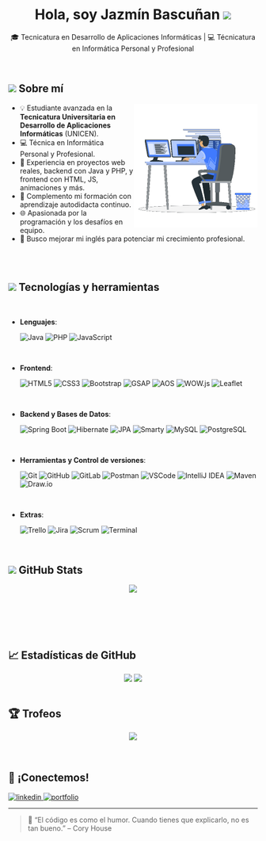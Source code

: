 <h1 align="center"><b>Hola, soy Jazmín Bascuñan </b><img src="https://media.giphy.com/media/hvRJCLFzcasrR4ia7z/giphy.gif" width="35"></h1>

<p align="center">🎓 Tecnicatura en Desarrollo de Aplicaciones Informáticas | 💻 Técnicatura en Informática Personal y Profesional</p>

<br>

## <picture><img src="https://media.giphy.com/media/jRf5fsn8G6YaogAWxn/giphy.gif" width="40"></picture> **Sobre mí**

<picture><img align="right" src="https://github.com/0xAbdulKhalid/0xAbdulKhalid/raw/main/assets/mdImages/Right_Side.gif" width = 250px></picture>

- 💡 Estudiante avanzada en la **Tecnicatura Universitaria en Desarrollo de Aplicaciones Informáticas** (UNICEN).
- 💻 Técnica en Informática Personal y Profesional.
- 🚀 Experiencia en proyectos web reales, backend con Java y PHP, y frontend con HTML, JS, animaciones y más.
- 🌱 Complemento mi formación con aprendizaje autodidacta continuo.
- 🌐 Apasionada por la programación y los desafíos en equipo.
- 🎯 Busco mejorar mi inglés para potenciar mi crecimiento profesional.

<br><br>

## <img src="https://media2.giphy.com/media/QssGEmpkyEOhBCb7e1/giphy.gif" width ="25"><b> Tecnologías y herramientas</b>
<br>

<p align="center">

- **Lenguajes**:

  ![Java](https://img.shields.io/badge/Java-ED8B00?style=for-the-badge&logo=java&logoColor=white)
  ![PHP](https://img.shields.io/badge/PHP-777BB4?style=for-the-badge&logo=php&logoColor=white)
  ![JavaScript](https://img.shields.io/badge/JavaScript-F7DF1E?style=for-the-badge&logo=javascript&logoColor=black)

<br>

- **Frontend**:

  ![HTML5](https://img.shields.io/badge/HTML5-E34F26?style=for-the-badge&logo=html5&logoColor=white)
  ![CSS3](https://img.shields.io/badge/CSS3-1572B6?style=for-the-badge&logo=css3&logoColor=white)
  ![Bootstrap](https://img.shields.io/badge/Bootstrap-563D7C?style=for-the-badge&logo=bootstrap&logoColor=white)
  ![GSAP](https://img.shields.io/badge/GSAP-88CE02?style=for-the-badge&logo=greensock&logoColor=black)
  ![AOS](https://img.shields.io/badge/AOS-000000?style=for-the-badge&logoColor=white)
  ![WOW.js](https://img.shields.io/badge/WOW.js-7D4698?style=for-the-badge&logoColor=white)
  ![Leaflet](https://img.shields.io/badge/Leaflet-199900?style=for-the-badge&logo=leaflet&logoColor=white)

<br>

- **Backend y Bases de Datos**:

  ![Spring Boot](https://img.shields.io/badge/Spring_Boot-6DB33F?style=for-the-badge&logo=spring-boot&logoColor=white)
  ![Hibernate](https://img.shields.io/badge/Hibernate-59666C?style=for-the-badge&logo=hibernate&logoColor=white)
  ![JPA](https://img.shields.io/badge/JPA-007396?style=for-the-badge&logo=java&logoColor=white)
  ![Smarty](https://img.shields.io/badge/Smarty-FBB040?style=for-the-badge&logoColor=white)
  ![MySQL](https://img.shields.io/badge/MySQL-00758F?style=for-the-badge&logo=mysql&logoColor=white)
  ![PostgreSQL](https://img.shields.io/badge/PostgreSQL-336791?style=for-the-badge&logo=postgresql&logoColor=white)


<br>

- **Herramientas y Control de versiones**:

  ![Git](https://img.shields.io/badge/Git-F05032?style=for-the-badge&logo=git&logoColor=white)
  ![GitHub](https://img.shields.io/badge/GitHub-181717?style=for-the-badge&logo=github&logoColor=white)
  ![GitLab](https://img.shields.io/badge/GitLab-FC6D26?style=for-the-badge&logo=gitlab&logoColor=white)
  ![Postman](https://img.shields.io/badge/Postman-FF6C37?style=for-the-badge&logo=postman&logoColor=white)
  ![VSCode](https://img.shields.io/badge/VSCode-007ACC?style=for-the-badge&logo=visual-studio-code&logoColor=white)
  ![IntelliJ IDEA](https://img.shields.io/badge/IntelliJIDEA-000000.svg?style=for-the-badge&logo=intellij-idea&logoColor=white)
  ![Maven](https://img.shields.io/badge/Maven-C71A36?style=for-the-badge&logo=apache-maven&logoColor=white)
  ![Draw.io](https://img.shields.io/badge/Draw.io-F08705?style=for-the-badge&logoColor=white)

<br>

- **Extras**:

  ![Trello](https://img.shields.io/badge/Trello-0052CC?style=for-the-badge&logo=trello&logoColor=white)
  ![Jira](https://img.shields.io/badge/Jira-0052CC?style=for-the-badge&logo=jira&logoColor=white)
  ![Scrum](https://img.shields.io/badge/Scrum-6DB33F?style=for-the-badge&logoColor=white)
  ![Terminal](https://img.shields.io/badge/Terminal-000000?style=for-the-badge&logo=gnu-bash&logoColor=white)

</p>

<br>

## <img src="https://media.giphy.com/media/iY8CRBdQXODJSCERIr/giphy.gif" width="35"><b> GitHub Stats </b>

<div align="center">

<a href="https://github.com/jazbascunan01">
  <img src="https://github-readme-stats.vercel.app/api/top-langs?username=jazbascunan01&show_icons=true&locale=es&layout=compact&line_height=20&title_color=FFA07A&text_color=FFEBCD&bg_color=0,000000,1a1a1a" width="375"/>
</a>

</div>

<br><br>

<br>

## 📈 Estadísticas de GitHub

<div align="center">

<img src="https://github-readme-stats.vercel.app/api?username=jazbascunan01&show_icons=true&theme=tokyonight&include_all_commits=true&count_private=true" height="160"/>
<img src="https://github-readme-stats.vercel.app/api/top-langs/?username=jazbascunan01&layout=compact&theme=tokyonight" height="160"/>

</div>

<br>

## 🏆 Trofeos

<p align="center">
  <img src="https://github-profile-trophy.vercel.app/?username=jazbascunan01&theme=onedark&margin-w=10&row=2&column=3" />
</p>

<br>

## 🤝 ¡Conectemos!

<div align="left">

<a href="https://www.linkedin.com/in/jazmin-bascunan" target="_blank">
<img src="https://img.shields.io/badge/linkedin: jazminbascunan-%230077B5.svg?style=for-the-badge&logo=linkedin&logoColor=white" alt="linkedin"/>
</a>

<a href="https://portafoliojazminbascunan.vercel.app" target="_blank">
<img src="https://img.shields.io/badge/🌐 Portfolio-000000.svg?style=for-the-badge&logo=vercel&logoColor=white" alt="portfolio"/>
</a>

</div>

---

> 🧠  “El código es como el humor. Cuando tienes que explicarlo, no es tan bueno.” – Cory House
